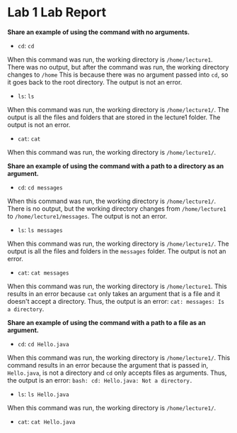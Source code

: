 # Lab 1 Lab Report

**Share an example of using the command with no arguments.**
* `cd`: `cd`

When this command was run, the working directory is `/home/lecture1`. There was no output, but after the command was run, the working directory changes to `/home`
This is because there was no argument passed into `cd`, so it goes back to the root directory. The output is not an error. 
* `ls`: `ls`

When this command was run, the working directory is `/home/lecture1/`. The output is all the files and folders that are stored in the lecture1 folder. The output is
not an error. 
* `cat`: `cat`

When this command was run, the working directory is `/home/lecture1/`. 


**Share an example of using the command with a path to a directory as an argument.**
* `cd`: `cd messages`

When this command was run, the working directory is `/home/lecture1/`. There is no output, but the working directory changes from `/home/lecture1` to `/home/lecture1/messages`.
The output is not an error. 
* `ls`: `ls messages`

When this command was run, the working directory is `/home/lecture1/`. The output is all the files and folders in the `messages` folder. The output is not an error. 
* `cat`: `cat messages`

When this command was run, the working directory is `/home/lecture1`. This results in an error because `cat` only takes an argument that is a file and it doesn't 
accept a directory. Thus, the output is an error: `cat: messages: Is a directory`. 

**Share an example of using the command with a path to a file as an argument.**
* `cd`: `cd Hello.java`

When this command was run, the working directory is `/home/lecture1/`. This command results in an error because the argument that is passed in, `Hello.java`, is not a 
directory and `cd` only accepts files as arguments. Thus, the output is an error: `bash: cd: Hello.java: Not a directory.`
* `ls`: `ls Hello.java`

When this command was run, the working directory is `/home/lecture1/`. 
* `cat`: `cat Hello.java`





